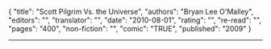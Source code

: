 {
"title": "Scott Pilgrim Vs. the Universe",
"authors": "Bryan Lee O'Malley",
"editors": "",
"translator": "",
"date": "2010-08-01",
"rating": "",
"re-read": "",
"pages": "400",
"non-fiction": "",
"comic": "TRUE",
"published": "2009"
}

---
